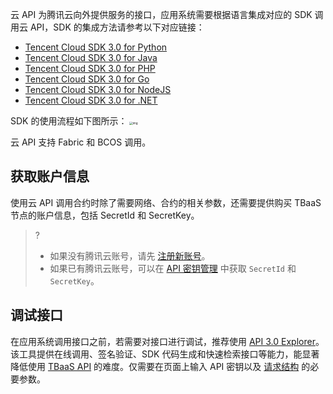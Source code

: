 云 API 为腾讯云向外提供服务的接口，应用系统需要根据语言集成对应的 SDK 调用云 API，SDK 的集成方法请参考以下对应链接：
- [Tencent Cloud SDK 3.0 for Python](https://github.com/TencentCloud/tencentcloud-sdk-python)
- [Tencent Cloud SDK 3.0 for Java](https://github.com/TencentCloud/tencentcloud-sdk-java)
- [Tencent Cloud SDK 3.0 for PHP](https://github.com/TencentCloud/tencentcloud-sdk-php)
- [Tencent Cloud SDK 3.0 for Go](https://github.com/TencentCloud/tencentcloud-sdk-go)
- [Tencent Cloud SDK 3.0 for NodeJS](https://github.com/TencentCloud/tencentcloud-sdk-nodejs)
- [Tencent Cloud SDK 3.0 for .NET](https://github.com/TencentCloud/tencentcloud-sdk-dotnet)


SDK 的使用流程如下图所示： 
<img src="https://main.qcloudimg.com/raw/3abf6af1b8f0f1096619fa0945a3d789.png" alt="img" style="zoom: 33%;" />            

云 API 支持 Fabric 和 BCOS 调用。
## 获取账户信息
使用云 API 调用合约时除了需要网络、合约的相关参数，还需要提供购买 TBaaS 节点的账户信息，包括 SecretId 和 SecretKey。
>?
>- 如果没有腾讯云账号，请先 [注册新账号](https://cloud.tencent.com/register)。
>- 如果已有腾讯云账号，可以在 [API 密钥管理](https://console.cloud.tencent.com/cam/capi) 中获取 `SecretId` 和 `SecretKey`。

## 调试接口

在应用系统调用接口之前，若需要对接口进行调试，推荐使用 [API 3.0 Explorer](https://console.cloud.tencent.com/api/explorer?Product=tbaas&Version=2018-04-16&Action=GetInvokeTx)。该工具提供在线调用、签名验证、SDK 代码生成和快速检索接口等能力，能显著降低使用 [TBaaS API](https://cloud.tencent.com/document/product/663/19457) 的难度。仅需要在页面上输入 API 密钥以及 [请求结构](https://cloud.tencent.com/document/product/663/19457) 的必要参数。


